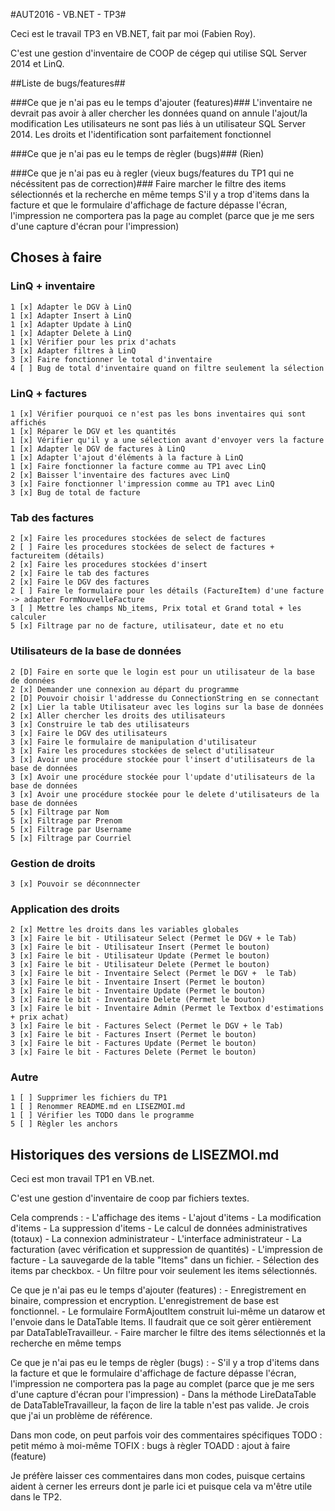 ﻿#AUT2016 - VB.NET - TP3#

Ceci est le travail TP3 en VB.NET, fait par moi (Fabien Roy).

C'est une gestion d'inventaire de COOP de cégep qui utilise SQL Server 2014 et LinQ.

##Liste de bugs/features##

###Ce que je n'ai pas eu le temps d'ajouter (features)###
	L'inventaire ne devrait pas avoir à aller chercher les données quand on annule l'ajout/la modification
	Les utilisateurs ne sont pas liés à un utilisateur SQL Server 2014. Les droits et l'identification sont parfaitement fonctionnel

###Ce que je n'ai pas eu le temps de règler (bugs)###
	(Rien)

###Ce que je n'ai pas eu à regler (vieux bugs/features du TP1 qui ne nécéssitent pas de correction)###
	Faire marcher le filtre des items sélectionnés et la recherche en même temps
	S'il y a trop d'items dans la facture et que le formulaire d'affichage de facture dépasse l'écran, l'impression ne comportera pas la page au complet (parce que je me sers d'une capture d'écran pour l'impression)

## Choses à faire ##

### LinQ + inventaire ###

	1 [x] Adapter le DGV à LinQ
	1 [x] Adapter Insert à LinQ
	1 [x] Adapter Update à LinQ
	1 [x] Adapter Delete à LinQ
	1 [x] Vérifier pour les prix d'achats
	3 [x] Adapter filtres à LinQ
	3 [x] Faire fonctionner le total d'inventaire
	4 [ ] Bug de total d'inventaire quand on filtre seulement la sélection

### LinQ + factures ###

	1 [x] Vérifier pourquoi ce n'est pas les bons inventaires qui sont affichés
	1 [x] Réparer le DGV et les quantités
	1 [x] Vérifier qu'il y a une sélection avant d'envoyer vers la facture
	1 [x] Adapter le DGV de factures à LinQ
	1 [x] Adapter l'ajout d'éléments à la facture à LinQ
	1 [x] Faire fonctionner la facture comme au TP1 avec LinQ
	2 [x] Baisser l'inventaire des factures avec LinQ
	3 [x] Faire fonctionner l'impression comme au TP1 avec LinQ
	3 [x] Bug de total de facture

### Tab des factures ###
	
	2 [x] Faire les procedures stockées de select de factures
	2 [ ] Faire les procedures stockées de select de factures + factureitem (détails)
	2 [x] Faire les procedures stockées d'insert
	2 [x] Faire le tab des factures
	2 [x] Faire le DGV des factures
	2 [ ] Faire le formulaire pour les détails (FactureItem) d'une facture -> adapter FormNouvelleFacture
	3 [ ] Mettre les champs Nb_items, Prix total et Grand total + les calculer
	5 [x] Filtrage par no de facture, utilisateur, date et no etu

### Utilisateurs de la base de données ###

	2 [D] Faire en sorte que le login est pour un utilisateur de la base de données
	2 [x] Demander une connexion au départ du programme
	2 [D] Pouvoir choisir l'addresse du ConnectionString en se connectant
	2 [x] Lier la table Utilisateur avec les logins sur la base de données
	2 [x] Aller chercher les droits des utilisateurs
	3 [x] Construire le tab des utilisateurs
	3 [x] Faire le DGV des utilisateurs
	3 [x] Faire le formulaire de manipulation d'utilisateur
	3 [x] Faire les procedures stockées de select d'utilisateur
	3 [x] Avoir une procédure stockée pour l'insert d'utilisateurs de la base de données
	3 [x] Avoir une procédure stockée pour l'update d'utilisateurs de la base de données
	3 [x] Avoir une procédure stockée pour le delete d'utilisateurs de la base de données
	5 [x] Filtrage par Nom
	5 [x] Filtrage par Prenom
	5 [x] Filtrage par Username
	5 [x] Filtrage par Courriel

### Gestion de droits ###

	3 [x] Pouvoir se déconnnecter

### Application des droits ###

	2 [x] Mettre les droits dans les variables globales
	3 [x] Faire le bit - Utilisateur Select (Permet le DGV + le Tab)
	3 [x] Faire le bit - Utilisateur Insert (Permet le bouton)
	3 [x] Faire le bit - Utilisateur Update (Permet le bouton)
	3 [x] Faire le bit - Utilisateur Delete (Permet le bouton)
	3 [x] Faire le bit - Inventaire Select (Permet le DGV +  le Tab)
	3 [x] Faire le bit - Inventaire Insert (Permet le bouton)
	3 [x] Faire le bit - Inventaire Update (Permet le bouton)
	3 [x] Faire le bit - Inventaire Delete (Permet le bouton)
	3 [x] Faire le bit - Inventaire Admin (Permet le Textbox d'estimations + prix achat)
	3 [x] Faire le bit - Factures Select (Permet le DGV + le Tab)
	3 [x] Faire le bit - Factures Insert (Permet le bouton)
	3 [x] Faire le bit - Factures Update (Permet le bouton)
	3 [x] Faire le bit - Factures Delete (Permet le bouton)

### Autre ###
	
	1 [ ] Supprimer les fichiers du TP1
	1 [ ] Renommer README.md en LISEZMOI.md
	1 [ ] Vérifier les TODO dans le programme
	5 [ ] Règler les anchors

## Historiques des versions de LISEZMOI.md ##

Ceci est mon travail TP1 en VB.net.

C'est une gestion d'inventaire de coop par fichiers textes.

Cela comprends :
	- L'affichage des items
	- L'ajout d'items
	- La modification d'items
	- La suppression d'items
	- Le calcul de données administratives (totaux)
	- La connexion administrateur
	- L'interface administrateur
	- La facturation (avec vérification et suppression de quantités)
	- L'impression de facture
	- La sauvegarde de la table "Items" dans un fichier.
	- Sélection des items par checkbox.
	- Un filtre pour voir seulement les items sélectionnés.

Ce que je n'ai pas eu le temps d'ajouter (features) : 
	- Enregistrement en binaire, compression et encryption. L'enregistrement de base est fonctionnel.
	- Le formulaire FormAjoutItem construit lui-même un datarow et l'envoie dans le DataTable Items. Il faudrait que ce soit gèrer entièrement par DataTableTravailleur.
	- Faire marcher le filtre des items sélectionnés et la recherche en même temps

Ce que je n'ai pas eu le temps de règler (bugs) : 
	- S'il y a trop d'items dans la facture et que le formulaire d'affichage de facture dépasse l'écran, l'impression ne comportera pas la page au complet (parce que je me sers d'une capture d'écran pour l'impression)
	- Dans la méthode LireDataTable de DataTableTravailleur, la façon de lire la table n'est pas valide. Je crois que j'ai un problème de référence.

Dans mon code, on peut parfois voir des commentaires spécifiques
	TODO : petit mémo à moi-même
	TOFIX : bugs à règler
	TOADD : ajout à faire (feature)

Je préfère laisser ces commentaires dans mon codes, puisque certains aident à cerner les erreurs dont je parle ici et puisque cela va m'être utile dans le TP2.
